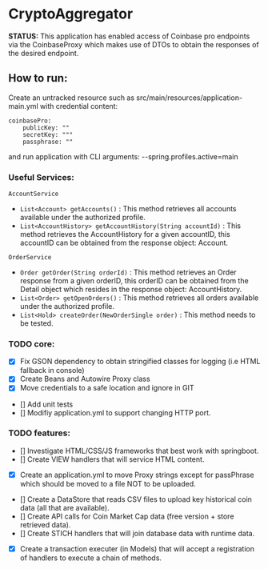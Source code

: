 # CryptoAggregator
**STATUS:** This application has enabled access of Coinbase pro endpoints via the CoinbaseProxy 
which makes use of DTOs to obtain the responses of the desired endpoint.

## How to run:
Create an untracked resource such as src/main/resources/application-main.yml with credential content:
```
coinbasePro:
    publicKey: ""
    secretKey: """
    passphrase: ""
```
and run application with CLI arguments: --spring.profiles.active=main

### Useful Services:
```AccountService```
- ```List<Account> getAccounts()``` : This method retrieves all accounts available under the authorized profile.
- ```List<AccountHistory> getAccountHistory(String accountId)``` : This method retrieves the AccountHistory for a given accountID, this accountID can be obtained from the response object: Account.

```OrderService```
- ```Order getOrder(String orderId)``` : This method retrieves an Order response from a given orderID, this orderID can be obtained from the Detail object which resides in the response object: AccountHistory.
- ```List<Order> getOpenOrders()``` : This method retrieves all orders available under the authorized profile.
- ```List<Hold> createOrder(NewOrderSingle order)``` : This method needs to be tested.

### TODO core:
- [x] Fix GSON dependency to obtain stringified classes for logging (i.e HTML fallback in console)
- [x] Create Beans and Autowire Proxy class
- [x] Move credentials to a safe location and ignore in GIT
- [] Add unit tests
- [] Modifiy application.yml to support changing HTTP port.

### TODO features: 
- [] Investigate HTML/CSS/JS frameworks that best work with springboot.
- [] Create VIEW handlers that will service HTML content.
- [x] Create an application.yml to move Proxy strings except for passPhrase which should be moved to a file NOT to be uploaded.
- [] Create a DataStore that reads CSV files to upload key historical coin data (all that are available).
- [] Create API calls for Coin Market Cap data (free version + store retrieved data). 
- [] Create STICH handlers that will join database data with runtime data.
- [x] Create a transaction executer (in Models) that will accept a registration of handlers to execute a chain of methods.
